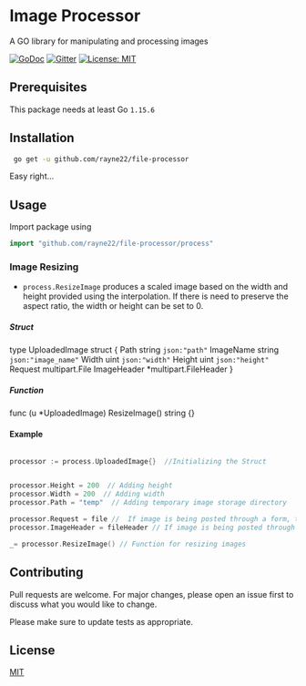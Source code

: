 # Image Processor

A GO library for manipulating and processing images


[![GoDoc](https://pkg.go.dev/badge/github.com/rayne22/file-processor)](https://pkg.go.dev/github.com/rayne22/file-processor)
[![Gitter](https://badges.gitter.im/go-thots/community.svg)](https://gitter.im/go-thots/community?utm_source=badge&utm_medium=badge&utm_campaign=pr-badge)
[![License: MIT](https://img.shields.io/badge/License-MIT-yellow.svg)](https://opensource.org/licenses/MIT)

## Prerequisites
This package needs at least Go `1.15.6`

## Installation

```bash
 go get -u github.com/rayne22/file-processor
````

Easy right...

## Usage
 Import package using

```go
import "github.com/rayne22/file-processor/process"

````

### Image Resizing
- `process.ResizeImage` produces a scaled image based on the width and height provided using the interpolation. If there is need to preserve the aspect ratio, the width or height can be set to 0.

#####  Struct
type UploadedImage struct {
	Path        string `json:"path"`
	ImageName   string `json:"image_name"`
	Width       uint   `json:"width"`
	Height      uint   `json:"height"`
	Request     multipart.File
	ImageHeader *multipart.FileHeader
}

##### Function
func (u *UploadedImage) ResizeImage() string {}

#### Example

````go

processor := process.UploadedImage{}  //Initializing the Struct


processor.Height = 200  // Adding height
processor.Width = 200  // Adding width
processor.Path = "temp"  // Adding temporary image storage directory

processor.Request = file //  If image is being posted through a form, the file is stored in this field
processor.ImageHeader = fileHeader // If image is being posted through a form, the fileHeader is stored in this field

_= processor.ResizeImage() // Function for resizing images

````


## Contributing
Pull requests are welcome. For major changes, please open an issue first to discuss what you would like to change.

Please make sure to update tests as appropriate.

## License
[MIT](https://choosealicense.com/licenses/mit/)
